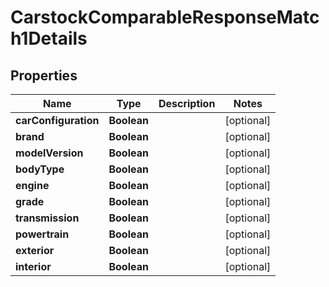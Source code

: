 

# CarstockComparableResponseMatch1Details


## Properties

| Name | Type | Description | Notes |
|------------ | ------------- | ------------- | -------------|
|**carConfiguration** | **Boolean** |  |  [optional] |
|**brand** | **Boolean** |  |  [optional] |
|**modelVersion** | **Boolean** |  |  [optional] |
|**bodyType** | **Boolean** |  |  [optional] |
|**engine** | **Boolean** |  |  [optional] |
|**grade** | **Boolean** |  |  [optional] |
|**transmission** | **Boolean** |  |  [optional] |
|**powertrain** | **Boolean** |  |  [optional] |
|**exterior** | **Boolean** |  |  [optional] |
|**interior** | **Boolean** |  |  [optional] |



